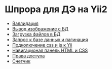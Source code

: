 # Шпрора для ДЭ на Yii2
* [Валлидация](validate.md)
* [Вывод изображение с БД](img.md)
* [Загрузка файлов в БД](load-img.md)
* [Запрос к базе данных и пагинация](database-query-and-pagination.md)
* [Подколючение css и js к Yii](linkStyle.md)
* [Навигационая панель HTML и CSS]()
* [Права доступа](access_rights.md)
* [Счетчик]()

